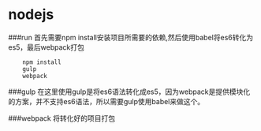 # nodejs

###run
    首先需要npm install安装项目所需要的依赖,然后使用babel将es6转化为es5，最后webpack打包
```
    npm install 
    gulp
    webpack
```

###gulp
    在这里使用gulp是将es6语法转化成es5，因为webpack是提供模块化的方案，并不支持es6语法，所以需要gulp使用babel来做这个。

###webpack
    将转化好的项目打包
    

